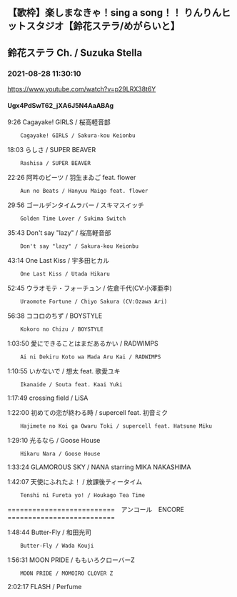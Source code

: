 ## 【歌枠】楽しまなきゃ！sing a song！！ りんりんヒットスタジオ【鈴花ステラ/めがらいと】
## 鈴花ステラ Ch. / Suzuka Stella
### 2021-08-28 11:30:10
https://www.youtube.com/watch?v=p29LRX38t6Y
#### Ugx4PdSwT62_jXA6J5N4AaABAg
9:26	Cagayake! GIRLS / 桜高軽音部

		Cagayake! GIRLS / Sakura-kou Keionbu



18:03	らしさ / SUPER BEAVER

		Rashisa / SUPER BEAVER



22:26	阿吽のビーツ / 羽生まゐご feat. flower

		Aun no Beats / Hanyuu Maigo feat. flower



29:56	ゴールデンタイムラバー / スキマスイッチ

		Golden Time Lover / Sukima Switch



35:43	Don't say "lazy" / 桜高軽音部

		Don't say "lazy" / Sakura-kou Keionbu



43:14	One Last Kiss / 宇多田ヒカル

		One Last Kiss / Utada Hikaru



52:45	ウラオモテ・フォーチュン / 佐倉千代(CV:小澤亜李)

		Uraomote Fortune / Chiyo Sakura (CV:Ozawa Ari)



56:38	ココロのちず / BOYSTYLE

		Kokoro no Chizu / BOYSTYLE



1:03:50	愛にできることはまだあるかい / RADWIMPS

		Ai ni Dekiru Koto wa Mada Aru Kai / RADWIMPS



1:10:55	いかないで / 想太 feat. 歌愛ユキ

		Ikanaide / Souta feat. Kaai Yuki



1:17:49	crossing field / LiSA



1:22:00	初めての恋が終わる時 / supercell feat. 初音ミク

		Hajimete no Koi ga Owaru Toki / supercell feat. Hatsune Miku



1:29:10	光るなら / Goose House

		Hikaru Nara / Goose House



1:33:24	GLAMOROUS SKY / NANA starring MIKA NAKASHIMA



1:42:07	天使にふれたよ！ / 放課後ティータイム

		Tenshi ni Fureta yo! / Houkago Tea Time



==========================　アンコール　ENCORE　==========================



1:48:44	Butter-Fly / 和田光司

		Butter-Fly / Wada Kouji



1:56:31	MOON PRIDE / ももいろクローバーZ

		MOON PRIDE / MOMOIRO CLOVER Z



2:02:17	FLASH / Perfume

